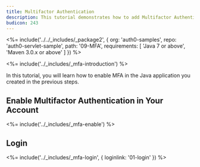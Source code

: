 ```yaml
---
title: Multifactor Authentication
description: This tutorial demonstrates how to add Multifactor Authentication to your Java web app with Auth0
budicon: 243
---
```


<%= include('../../_includes/_package2', {
  org: 'auth0-samples',
  repo: 'auth0-servlet-sample',
  path: '09-MFA',
  requirements: [
    'Java 7 or above',
    'Maven 3.0.x or above'
  ]
}) %>

<%= include('../_includes/_mfa-introduction') %>

In this tutorial, you will learn how to enable MFA in the Java application you created in the previous steps.

## Enable Multifactor Authentication in Your Account

<%= include('../_includes/_mfa-enable') %>

## Login

<%= include('../_includes/_mfa-login', { loginlink: '01-login' }) %>
